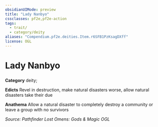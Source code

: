 ```yaml
---
obsidianUIMode: preview
title: "Lady Nanbyo"
cssclasses: pf2e,pf2e-action
tags:
  - trait/
  - category/deity
aliases: "Compendium.pf2e.deities.Item.r6SFB1PzKsagDXff"
license: OGL
---
```

# Lady Nanbyo

### 

**Category** deity; 




**Edicts** Revel in destruction, make natural disasters worse, allow natural disasters take their due

**Anathema** Allow a natural disaster to completely destroy a community or leave a group with no survivors

*Source: Pathfinder Lost Omens: Gods & Magic*
*OGL*